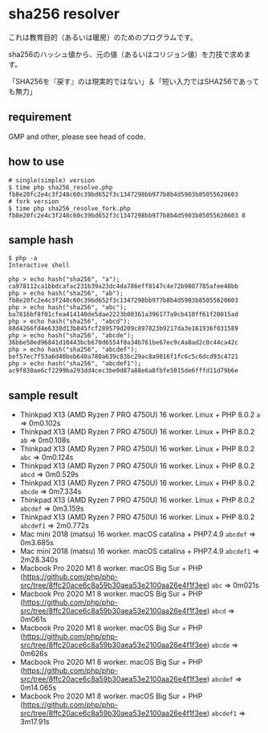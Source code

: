 # sha256 resolver

これは教育目的（あるいは暖房）のためのプログラムです。

sha256のハッシュ値から、元の値（あるいはコリジョン値）を力技で求めます。

「SHA256を『戻す』のは現実的ではない」＆「短い入力ではSHA256であっても無力」

## requirement

GMP and other, please see head of code.

## how to use

```
# single(simple) version
$ time php sha256_resolve.php fb8e20fc2e4c3f248c60c39bd652f3c1347298bb977b8b4d5903b85055620603
# fork version
$ time php sha256_resolve_fork.php fb8e20fc2e4c3f248c60c39bd652f3c1347298bb977b8b4d5903b85055620603 8
```

## sample hash

```
$ php -a
Interactive shell

php > echo hash("sha256", "a");
ca978112ca1bbdcafac231b39a23dc4da786eff8147c4e72b9807785afee48bb
php > echo hash("sha256", "ab");
fb8e20fc2e4c3f248c60c39bd652f3c1347298bb977b8b4d5903b85055620603
php > echo hash("sha256", "abc");
ba7816bf8f01cfea414140de5dae2223b00361a396177a9cb410ff61f20015ad
php > echo hash("sha256", "abcd");
88d4266fd4e6338d13b845fcf289579d209c897823b9217da3e161936f031589
php > echo hash("sha256", "abcde");
36bbe50ed96841d10443bcb670d6554f0a34b761be67ec9c4a8ad2c0c44ca42c
php > echo hash("sha256", "abcdef");
bef57ec7f53a6d40beb640a780a639c83bc29ac8a9816f1fc6c5c6dcd93c4721
php > echo hash("sha256", "abcdef1");
ac9f830ae6cf2299ba293dd4cec3be0d87a88e6a8fbfe5015de6fffd11d79b6e
```

## sample result

- Thinkpad X13 (AMD Ryzen 7 PRO 4750U) 16 worker. Linux + PHP 8.0.2 `a` => 0m0.102s
- Thinkpad X13 (AMD Ryzen 7 PRO 4750U) 16 worker. Linux + PHP 8.0.2 `ab` => 0m0.108s
- Thinkpad X13 (AMD Ryzen 7 PRO 4750U) 16 worker. Linux + PHP 8.0.2 `abc` => 0m0.124s
- Thinkpad X13 (AMD Ryzen 7 PRO 4750U) 16 worker. Linux + PHP 8.0.2 `abcd` => 0m0.529s
- Thinkpad X13 (AMD Ryzen 7 PRO 4750U) 16 worker. Linux + PHP 8.0.2 `abcde` => 0m7.334s
- Thinkpad X13 (AMD Ryzen 7 PRO 4750U) 16 worker. Linux + PHP 8.0.2 `abcdef` => 0m3.159s
- Thinkpad X13 (AMD Ryzen 7 PRO 4750U) 16 worker. Linux + PHP 8.0.2 `abcdef1` => 2m0.772s
- Mac mini 2018 (matsu) 16 worker. macOS catalina + PHP7.4.9 `abcdef` => 0m3.685s
- Mac mini 2018 (matsu) 16 worker. macOS catalina + PHP7.4.9 `abcdef1` => 2m28.340s
- Macbook Pro 2020 M1 8 worker. macOS Big Sur + PHP (https://github.com/php/php-src/tree/8ffc20ace6c8a59b30aea53e2100aa26e4f1f3ee) `abc` => 0m021s
- Macbook Pro 2020 M1 8 worker. macOS Big Sur + PHP (https://github.com/php/php-src/tree/8ffc20ace6c8a59b30aea53e2100aa26e4f1f3ee) `abcd` => 0m061s
- Macbook Pro 2020 M1 8 worker. macOS Big Sur + PHP (https://github.com/php/php-src/tree/8ffc20ace6c8a59b30aea53e2100aa26e4f1f3ee) `abcde` => 0m626s
- Macbook Pro 2020 M1 8 worker. macOS Big Sur + PHP (https://github.com/php/php-src/tree/8ffc20ace6c8a59b30aea53e2100aa26e4f1f3ee) `abcdef` => 0m14.065s
- Macbook Pro 2020 M1 8 worker. macOS Big Sur + PHP (https://github.com/php/php-src/tree/8ffc20ace6c8a59b30aea53e2100aa26e4f1f3ee) `abcdef1` => 3m17.91s
